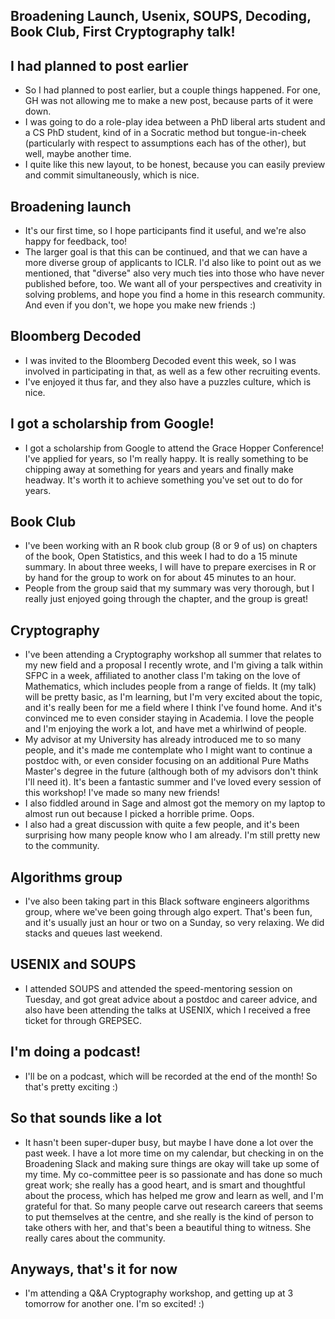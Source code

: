 ## Broadening Launch, Usenix, SOUPS, Decoding, Book Club, First Cryptography talk!

## I had planned to post earlier
- So I had planned to post earlier, but a couple things happened. For one, GH was not allowing me to make a new post, because parts of it were down.
- I was going to do a role-play idea between a PhD liberal arts student and a CS PhD student, kind of in a Socratic method but tongue-in-cheek (particularly with respect to assumptions each has of the other), but well, maybe another time. 
- I quite like this new layout, to be honest, because you can easily preview and commit simultaneously, which is nice.

## Broadening launch
- It's our first time, so I hope participants find it useful, and we're also happy for feedback, too! 
- The larger goal is that this can be continued, and that we can have a more diverse group of applicants to ICLR. I'd also like to point out as we mentioned,
that "diverse" also very much ties into those who have never published before, too. We want all of your perspectives and creativity in solving problems, and hope
you find a home in this research community. And even if you don't, we hope you make new friends :)

## Bloomberg Decoded
- I was invited to the Bloomberg Decoded event this week, so I was involved in participating in that, as well as a few other recruiting events. 
- I've enjoyed it thus far, and they also have a puzzles culture, which is nice. 

## I got a scholarship from Google!
- I got a scholarship from Google to attend the Grace Hopper Conference! I've applied for years, so I'm really happy. It is really something to be chipping
away at something for years and years and finally make headway. It's worth it to achieve something you've set out to do for years.

## Book Club
- I've been working with an R book club group (8 or 9 of us) on chapters of the book, Open Statistics, and this week I had to do a 15 minute summary. In about
three weeks, I will have to prepare exercises in R or by hand for the group to work on for about 45 minutes to an hour.
- People from the group said that my summary was very thorough, but I really just enjoyed going through the chapter, and the group is great! 

## Cryptography
- I've been attending a Cryptography workshop all summer that relates to my new field and a proposal I recently wrote, and I'm giving a talk within
SFPC in a week, affiliated to another class I'm taking on the love of Mathematics, which includes people from a range of fields. 
It (my talk) will be pretty basic, as I'm learning, but I'm very excited about the topic, and it's really been for me a field where I think I've 
found home. And it's convinced me to even consider staying in Academia. I love the people and I'm enjoying the work a lot, and have met a whirlwind of people.
- My advisor at my University has already introduced me to so many people, and it's made me contemplate who I might want to continue a postdoc with, or even
consider focusing on an additional Pure Maths Master's degree in the future (although both of my advisors don't think I'll need it). It's been a fantastic summer
and I've loved every session of this workshop! I've made so many new friends!
- I also fiddled around in Sage and almost got the memory on my laptop to almost run out because I picked a horrible prime. Oops.
- I also had a great discussion with quite a few people, and it's been surprising how many people know who I am already. I'm still pretty new to the community.

## Algorithms group
- I've also been taking part in this Black software engineers algorithms group, where we've been going through algo expert. That's been fun, and it's usually
just an hour or two on a Sunday, so very relaxing. We did stacks and queues last weekend.

## USENIX and SOUPS
- I attended SOUPS and attended the speed-mentoring session on Tuesday, and got great advice about a postdoc and career advice, and also have been attending the
talks at USENIX, which I received a free ticket for through GREPSEC.

## I'm doing a podcast!
- I'll be on a podcast, which will be recorded at the end of the month! So that's pretty exciting :)

## So that sounds like a lot
- It hasn't been super-duper busy, but maybe I have done a lot over the past week. I have a lot more time on my calendar, but checking in on the Broadening Slack
and making sure things are okay will take up some of my time. My co-committee peer is so passionate and has done so much great work; she really has a good heart,
and is smart and thoughtful about the process, which has helped me grow and learn as well, and I'm grateful for that. So many people carve out research careers that seems to put themselves at the centre, and she really is the kind of person to take others with her, and that's been a beautiful thing to witness. She really cares about the community.

## Anyways, that's it for now
- I'm attending a Q&A Cryptography workshop, and getting up at 3 tomorrow for another one. I'm so excited! :)














